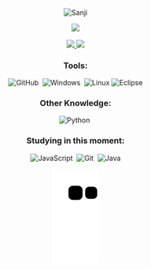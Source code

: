 

<div align="center">  
  <img width="40%" align="center" alt="Sanji" src="https://cdn.discordapp.com/attachments/804183445059272726/1104395331040444519/7rq2odnkhusa1.gif"/>
 

</div>




<p align="center">
<img src="https://github-profile-trophy.vercel.app/?username=Allan-Drip&theme=dracula&row=2&no-bg=true&column=3&margin-w=15&margin-h=15" />  

 


</p>
<div align="center">
<a href = "mailto:alla.gadelha63@aluno.ifce.edu.br"><img src="https://img.shields.io/badge/Gmail-D14836?style=for-the-badge&logo=gmail&logoColor=white" target="_blank"> <a href="https://instagram.com/allan.mrs_" target="_blank"><img src="https://img.shields.io/badge/-Instagram-%23E4405F?style=for-the-badge&logo=instagram&logoColor=white" target="_blank">


  


</div>

<div align="center">  
</a
</div>
  


 

### Tools:

<!-- ![Git](https://img.shields.io/badge/-Git-0D1117?style=for-the-badge&logo=git&labelColor=0D1117)&nbsp; -->
![GitHub](https://img.shields.io/badge/-GitHub-0D1117?style=for-the-badge&logo=github&labelColor=0D1117)&nbsp;
![Windows](https://img.shields.io/badge/-Windows-0D1117?style=for-the-badge&logo=windows&labelColor=0D1117)&nbsp;
![Linux](https://img.shields.io/badge/Linux-E34F26?style=for-the-badge&logo=linux&logoColor=black)
![Eclipse](https://img.shields.io/badge/Eclipse-2C2255?style=for-the-badge&logo=eclipse&logoColor=white)


### Other Knowledge:
![Python](https://img.shields.io/badge/-python-0D1117?style=for-the-badge&logo=python&logoColor=1572B6&labelColor=0D1117)&nbsp;

  
### Studying in this moment:
![JavaScript](https://img.shields.io/badge/-JavaScript-0D1117?style=for-the-badge&logo=javascript&labelColor=0D1117&textColor=0D1117)&nbsp;
![Git](https://img.shields.io/badge/-Git-0D1117?style=for-the-badge&logo=git&labelColor=0D1117)&nbsp;
![Java](https://img.shields.io/badge/Java-ED8B00?style=for-the-badge&logo=openjdk&logoColor=white)



  





![Snake animation](https://github.com/Allan-Drip/Allan-Drip/blob/output/github-contribution-grid-snake.svg)





